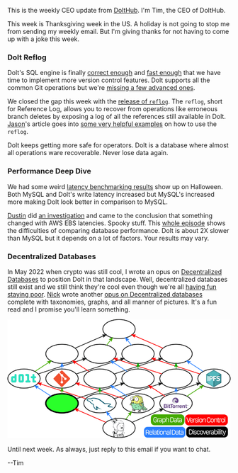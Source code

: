 This is the weekly CEO update from [DoltHub](https://www.dolthub.com/). I'm Tim, the CEO of DoltHub. 

This week is Thanksgiving week in the US. A holiday is not going to stop me from sending my weekly email. But I'm giving thanks for not having to come up with a joke this week. 

### Dolt Reflog

Dolt's SQL engine is finally [correct enough](https://docs.dolthub.com/sql-reference/benchmarks/correctness) and [fast enough](https://docs.dolthub.com/sql-reference/benchmarks/latency) that we have time to implement more version control features. Dolt supports all the common Git operations but we're [missing a few advanced ones](https://docs.dolthub.com/cli-reference/git-comparison).

We closed the gap this week with the [release of `reflog`](https://www.dolthub.com/blog/2023-11-17-dolt-reflog/). The `reflog`, short for Reference Log, allows you to recover from operations like erroneous branch deletes by exposing a log of all the references still available in Dolt. [Jason](https://www.dolthub.com/team#jason)'s article goes into [some very helpful examples](https://www.dolthub.com/blog/2023-11-17-dolt-reflog/#dolts-reflog-in-action-%EF%B8%8F) on how to use the `reflog`.

Dolt keeps getting more safe for operators. Dolt is a database where almost all operations ware recoverable. Never lose data again.

### Performance Deep Dive

We had some weird [latency benchmarking results](https://docs.dolthub.com/sql-reference/benchmarks/latency) show up on Halloween. Both MySQL and Dolt's write latency increased but MySQL's increased more making Dolt look better in comparison to MySQL. 

[Dustin](https://www.dolthub.com/team#dustin) did [an investigation](https://www.dolthub.com/blog/2023-11-22-spooky-performance-regression-aws-ebs/) and came to the conclusion that something changed with AWS EBS latencies. Spooky stuff. This [whole episode](https://www.dolthub.com/blog/2023-11-22-spooky-performance-regression-aws-ebs/) shows the difficulties of comparing database performance. Dolt is about 2X slower than MySQL but it depends on a lot of factors. Your results may vary. 

### Decentralized Databases

In May 2022 when crypto was still cool, I wrote an opus on [Decentralized Databases](https://www.dolthub.com/blog/2022-05-27-decentralized-database/) to position Dolt in that landscape. Well, decentralized databases still exist and we still think they're cool even though we're all [having fun staying poor](https://www.urbandictionary.com/define.php?term=Have%20Fun%20Staying%20Poor). [Nick](https://www.dolthub.com/team#nick) wrote another [opus on Decentralized databases](https://www.dolthub.com/blog/2023-11-20-smashing-decentralized-databases-together-for-fun-and-science/) complete with taxonomies, graphs, and all manner of pictures. It's a fun read and I promise you'll learn something.

[![Decentralized Craziness](../images/decentralized-craziness.png)](https://www.dolthub.com/blog/2023-11-20-smashing-decentralized-databases-together-for-fun-and-science/)

Until next week. As always, just reply to this email if you want to chat.

--Tim